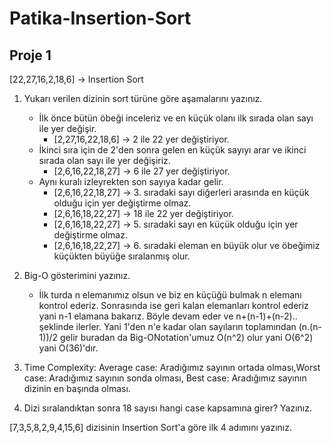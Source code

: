 # Patika-Insertion-Sort

## Proje 1


[22,27,16,2,18,6] -> Insertion Sort

 1. Yukarı verilen dizinin sort türüne göre aşamalarını yazınız.
    * İlk önce bütün öbeği inceleriz ve en küçük olanı ilk sırada olan sayı ile yer değişir.
        * [2,27,16,22,18,6] -> 2 ile 22 yer değiştiriyor.
    * İkinci sıra için de 2'den sonra gelen en küçük sayıyı arar ve ikinci sırada olan sayı ile yer değişiriz.
        * [2,6,16,22,18,27] -> 6 ile 27 yer değiştiriyor.   
    * Aynı kuralı izleyrekten son sayıya kadar gelir.
        * [2,6,16,22,18,27] -> 3. sıradaki sayı diğerleri arasında en küçük olduğu için yer değiştirme olmaz.
        * [2,6,16,18,22,27] -> 18 ile 22 yer değiştiriyor.
        * [2,6,16,18,22,27] -> 5. sıradaki sayı en küçük olduğu için yer değiştirme olmaz.
        * [2,6,16,18,22,27] -> 6. sıradaki eleman en büyük olur ve öbeğimiz küçükten büyüğe sıralanmış olur.    
 
 2. Big-O gösterimini yazınız.
    * İlk turda n elemanımız olsun ve biz en küçüğü bulmak n elemanı kontrol ederiz. Sonrasında ise geri kalan elemanları kontrol ederiz yani n-1 elamana bakarız. Böyle devam eder ve n+(n-1)+(n-2).. şeklinde ilerler. Yani 1'den n'e kadar olan sayıların toplamından (n.(n-1))/2 gelir buradan da Big-ONotation'umuz O(n^2) olur yani O(6^2) yani O(36)'dır.
 3. Time Complexity: Average case: Aradığımız sayının ortada olması,Worst case: Aradığımız sayının sonda olması, Best case: Aradığımız sayının dizinin en başında olması.
 4. Dizi sıralandıktan sonra 18 sayısı hangi case kapsamına girer? Yazınız.

 [7,3,5,8,2,9,4,15,6] dizisinin Insertion Sort'a göre ilk 4 adımını yazınız.




